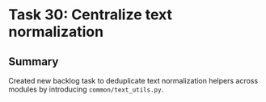 # Task 30: Centralize text normalization

## Summary
Created new backlog task to deduplicate text normalization helpers across modules by introducing `common/text_utils.py`.

